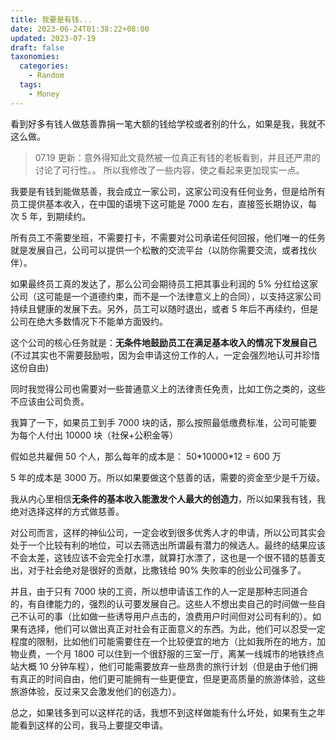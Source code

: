 ```yaml
---
title: 我要是有钱...
date: 2023-06-24T01:38:22+08:00
updated: 2023-07-19
draft: false
taxonomies:
  categories:
    - Random
  tags:
    - Money
---
```


看到好多有钱人做慈善靠捐一笔大额的钱给学校或者别的什么，如果是我，我就不这么做。

> 07.19 更新：意外得知此文竟然被一位真正有钱的老板看到，并且还严肃的讨论了可行性。。 所以我修改了一些内容，使之看起来更加现实一点。

<!-- more -->

我要是有钱到能做慈善，我会成立一家公司，这家公司没有任何业务，但是给所有员工提供基本收入，在中国的语境下这可能是 7000 左右，直接签长期协议，每次 5 年，到期续约。

所有员工不需要坐班，不需要打卡，不需要对公司承诺任何回报，他们唯一的任务就是发展自己，公司可以提供一个松散的交流平台（以防你需要交流，或者找伙伴）。

如果最终员工真的发达了，那么公司会期待员工把其事业利润的 5% 分红给这家公司（这可能是一个道德约束，而不是一个法律意义上的合同），以支持这家公司持续且健康的发展下去。另外，员工可以随时退出，或者 5 年后不再续约，但是公司在绝大多数情况下不能单方面毁约。

这个公司的核心任务就是：**无条件地鼓励员工在满足基本收入的情况下发展自己**(不过其实也不需要鼓励啦，因为会申请这份工作的人，一定会强烈地认可并珍惜这份自由)

同时我觉得公司也需要对一些普通意义上的法律责任免责，比如工伤之类的，这些不应该由公司负责。

我算了一下，如果员工到手 7000 块的话，那么按照最低缴费标准，公司可能要为每个人付出 10000 块（社保+公积金等）

假如总共雇佣 50 个人，那么每年的成本是： 50\*10000\*12 = 600 万

5 年的成本是 3000 万。所以如果要做这个慈善的话，需要的资金至少是千万级。

我从内心里相信**无条件的基本收入能激发个人最大的创造力**，所以如果我有钱，我绝对选择这样的方式做慈善。

对公司而言，这样的神仙公司，一定会收到很多优秀人才的申请，所以公司其实会处于一个比较有利的地位，可以去筛选出所谓最有潜力的候选人。最终的结果应该不会太差，这钱应该不会完全打水漂，就算打水漂了，这也是一个很不错的慈善支出，对于社会绝对是很好的贡献，比撒钱给 90% 失败率的创业公司强多了。

并且，由于只有 7000 块的工资，所以想申请该工作的人一定是那种志同道合的，有自律能力的，强烈的认可要发展自己。这些人不想出卖自己的时间做一些自己不认可的事（比如做一些诱导用户点击的，浪费用户时间但对公司有利的）。如果有选择，他们可以做出真正对社会有正面意义的东西。为此，他们可以忍受一定程度的限制，比如他们可能需要住在一个比较便宜的地方（比如我所在的地方，加物业费，一个月 1800 可以住到一个很舒服的三室一厅，离某一线城市的地铁终点站大概 10 分钟车程），他们可能需要放弃一些昂贵的旅行计划（但是由于他们拥有真正的时间自由，他们更可能拥有一些更便宜，但是更高质量的旅游体验，这些旅游体验，反过来又会激发他们的创造力）。

总之，如果钱多到可以这样花的话，我想不到这样做能有什么坏处，如果有生之年能看到这样的公司，我马上要提交申请。
